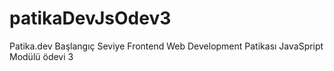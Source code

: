 # patikaDevJsOdev3
Patika.dev Başlangıç Seviye Frontend Web Development Patikası JavaSpript Modülü ödevi 3
